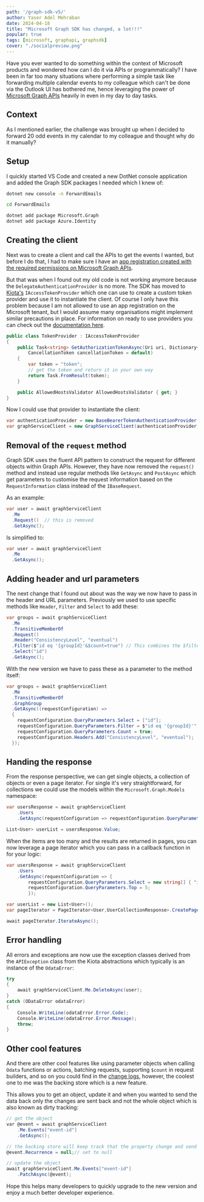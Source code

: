 ```yaml
---
path: '/graph-sdk-v5/'
author: Yaser Adel Mehraban
date: 2024-04-18
title: "Microsoft Graph SDK has changed, a lot!!!"
popular: true
tags: [microsoft, graphapi, graphsdk]
cover: "./socialpreview.png"
---
```


Have you ever wanted to do something within the context of Microsoft products and wondered how can I do it via APIs or programmatically? I have been in far too many situations where performing a simple task like forwarding multiple calendar events to my colleague which can't be done via the Outlook UI has bothered me, hence leveraging the power of [Microsoft Graph APIs](https://learn.microsoft.com/en-us/graph/overview) heavily in even in my day to day tasks.

<!--more-->

## Context

As I mentioned earlier, the challenge was brought up when I decided to forward 20 odd events in my calendar to my colleague and thought why do it manually? 

## Setup

I quickly started VS Code and created a new DotNet console application and added the Graph SDK packages I needed which I knew of:

```bash
dotnet new console -n ForwardEmails

cd ForwardEmails

dotnet add package Microsoft.Graph
dotnet add package Azure.Identity
```

## Creating the client

Next was to create a client and call the APIs to get the events I wanted, but before I do that, I had to make sure I have an [app registration created with the required permissions on Microsoft Graph APIs](https://learn.microsoft.com/en-us/graph/auth-register-app-v2).

But that was when I found out my old code is not working anymore because the `DelegateAuthenticationProvider` is no more. The SDK has moved to [Kiota's](https://github.com/microsoft/kiota) `IAccessTokenProvider` which one can use to create a custom token provider and use it to instantiate the client. Of course I only have this problem because I am not allowed to use an app registration on the Microsoft tenant, but I would assume many organisations might implement similar precautions in place. For information on ready to use providers you can check out the [documentation here](https://learn.microsoft.com/en-us/graph/sdks/choose-authentication-providers?tabs=csharp).

```csharp
public class TokenProvider : IAccessTokenProvider
{
    public Task<string> GetAuthorizationTokenAsync(Uri uri, Dictionary<string, object> additionalAuthenticationContext = default,
        CancellationToken cancellationToken = default)
    {
        var token = "token";
        // get the token and return it in your own way
        return Task.FromResult(token);
    }

    public AllowedHostsValidator AllowedHostsValidator { get; }
}
```

Now I could use that provider to instantiate the client:

```csharp
var authenticationProvider = new BaseBearerTokenAuthenticationProvider(new TokenProvider());
var graphServiceClient = new GraphServiceClient(authenticationProvider);
```

## Removal of the `request` method

Graph SDK uses the fluent API pattern to construct the request for different objects within Graph APIs. However, they have now removed the `request()` method and instead use regular methods like `GetAsync` and `PostAsync` which get parameters to customise the request information based on the `RequestInformation` class instead of the `IBaseRequest`.

As an example:

```csharp
var user = await graphServiceClient
  .Me
  .Request()  // this is removed
  .GetAsync();
```

Is simplified to:

```csharp
var user = await graphServiceClient
  .Me
  .GetAsync();
```

## Adding header and url parameters

The next change that I found out about was the way we now have to pass in the header and URL parameters. Previously we used to use specific methods like `Header`, `Filter` and `Select` to add these:

```csharp
var groups = await graphServiceClient
  .Me
  .TransitiveMemberOf
  .Request()
  .Header("ConsistencyLevel", "eventual")
  .Filter($"id eq '{groupId}'&$count=true") // This combines the $filter and $count
  .Select("id")
  .GetAsync();
```

With the new version we have to pass these as a parameter to the method itself:

```csharp
var groups = await graphServiceClient
  .Me
  .TransitiveMemberOf
  .GraphGroup
  .GetAsync((requestConfiguration) =>
  {
    requestConfiguration.QueryParameters.Select = ["id"];
    requestConfiguration.QueryParameters.Filter = $"id eq '{groupId}'";
    requestConfiguration.QueryParameters.Count = true;
    requestConfiguration.Headers.Add("ConsistencyLevel", "eventual");
  });
```

## Handing the response

From the response perspective, we can get single objects, a collection of objects or even a page iterator. For single it's very straightforward, for collections we could use the models within the `Microsoft.Graph.Models` namespace:

```csharp
var usersResponse = await graphServiceClient
    .Users
    .GetAsync(requestConfiguration => requestConfiguration.QueryParameters.Select = new string[] { "id", "createdDateTime"});

List<User> userList = usersResponse.Value;
```

When the items are too many and the results are returned in pages, you can now leverage a page iterator which you can pass in a callback function in for your logic:

```csharp
var usersResponse = await graphServiceClient
    .Users
    .GetAsync(requestConfiguration => { 
        requestConfiguration.QueryParameters.Select = new string[] { "id", "createdDateTime" }; 
        requestConfiguration.QueryParameters.Top = 5; 
        });

var userList = new List<User>();
var pageIterator = PageIterator<User,UserCollectionResponse>.CreatePageIterator(graphServiceClient,usersResponse, (user) => { userList.Add(user); return true; });

await pageIterator.IterateAsync();
```

## Error handling

All errors and exceptions are now use the exception classes derived from the `APIException` class from the Kiota abstractions which typically is an instance of the `OdataError`:

```csharp
try
{
    await graphServiceClient.Me.DeleteAsync(user);
}
catch (ODataError odataError)
{
    Console.WriteLine(odataError.Error.Code);
    Console.WriteLine(odataError.Error.Message);
    throw;
}
```

## Other cool features

And there are other cool features like using parameter objects when calling `Odata` functions or actions, batching requests, supporting `$count` in request builders, and so on you could find in the [change logs](https://github.com/microsoftgraph/msgraph-sdk-dotnet/blob/dev/docs/upgrade-to-v5.md), however, the coolest one to me was the backing store which is a new feature. 

This allows you to get an object, update it and when you wanted to send the data back only the changes are sent back and not the whole object which is also known as dirty tracking:

```csharp
// get the object
var @event = await graphServiceClient
    .Me.Events["event-id"]
    .GetAsync();

// the backing store will keep track that the property change and send the updated value.
@event.Recurrence = null;// set to null 

// update the object
await graphServiceClient.Me.Events["event-id"]
    .PatchAsync(@event);
```

Hope this helps many developers to quickly upgrade to the new version and enjoy a much better developer experience.

